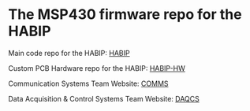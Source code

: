 # The MSP430 firmware repo for the HABIP

Main code repo for the HABIP: [HABIP](https://github.com/TightSquad/HABIP "HABIP Repo")

Custom PCB Hardware repo for the HABIP: [HABIP-HW](https://github.com/TightSquad/HABIP-HW "HABIP-HW Repo")

Communication Systems Team Website: [COMMS](http://edge.rit.edu/edge/P17104/public/Home "COMM's Website")

Data Acquisition & Control Systems Team Website: [DAQCS](http://edge.rit.edu/edge/P17105/public/Home "DAQCS's Website")
